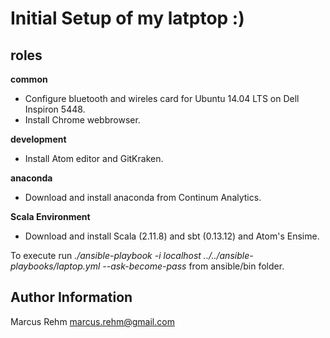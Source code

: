 Initial Setup of my latptop :)
=========

roles
-----

**common**
- Configure bluetooth and wireles card for Ubuntu 14.04 LTS on Dell Inspiron 5448.
- Install Chrome webbrowser.

**development**
- Install Atom editor and GitKraken.

**anaconda**
- Download and install anaconda from Continum Analytics.

**Scala Environment**
- Download and install Scala (2.11.8) and sbt (0.13.12) and Atom's Ensime.

To execute run *./ansible-playbook -i localhost ../../ansible-playbooks/laptop.yml --ask-become-pass* from ansible/bin folder.

Author Information
------------------

Marcus Rehm <marcus.rehm@gmail.com>
